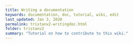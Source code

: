 ```yaml
---
title: Writing a documentation
keywords: documentation, doc, tutorial, wiki, edit
last_updated: Jan 3, 2020
permalink: tristanv2-writingdoc.html
folder: tristanv2
summary: "Tutorial on how to contribute to this wiki."
---
```


